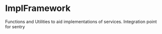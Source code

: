 # ImplFramework

Functions and Utilities to aid implementations of services. Integration point for sentry